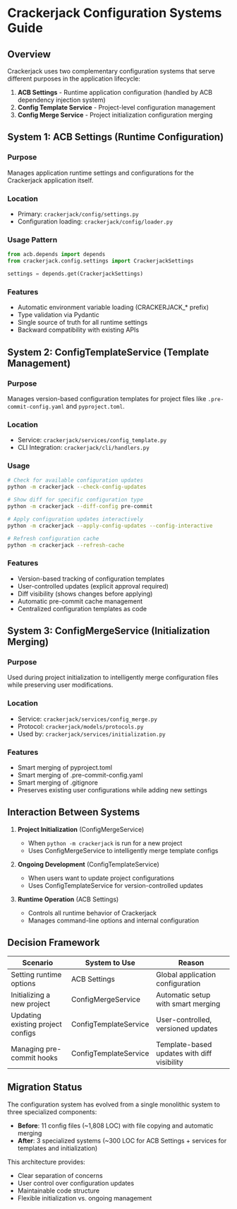 # Crackerjack Configuration Systems Guide

## Overview

Crackerjack uses two complementary configuration systems that serve different purposes in the application lifecycle:

1. **ACB Settings** - Runtime application configuration (handled by ACB dependency injection system)
2. **Config Template Service** - Project-level configuration management
3. **Config Merge Service** - Project initialization configuration merging

## System 1: ACB Settings (Runtime Configuration)

### Purpose
Manages application runtime settings and configurations for the Crackerjack application itself.

### Location
- Primary: `crackerjack/config/settings.py`
- Configuration loading: `crackerjack/config/loader.py`

### Usage Pattern
```python
from acb.depends import depends
from crackerjack.config.settings import CrackerjackSettings

settings = depends.get(CrackerjackSettings)
```

### Features
- Automatic environment variable loading (CRACKERJACK_* prefix)
- Type validation via Pydantic
- Single source of truth for all runtime settings
- Backward compatibility with existing APIs

## System 2: ConfigTemplateService (Template Management)

### Purpose
Manages version-based configuration templates for project files like `.pre-commit-config.yaml` and `pyproject.toml`.

### Location
- Service: `crackerjack/services/config_template.py`
- CLI Integration: `crackerjack/cli/handlers.py`

### Usage
```bash
# Check for available configuration updates
python -m crackerjack --check-config-updates

# Show diff for specific configuration type
python -m crackerjack --diff-config pre-commit

# Apply configuration updates interactively
python -m crackerjack --apply-config-updates --config-interactive

# Refresh configuration cache
python -m crackerjack --refresh-cache
```

### Features
- Version-based tracking of configuration templates
- User-controlled updates (explicit approval required)
- Diff visibility (shows changes before applying)
- Automatic pre-commit cache management
- Centralized configuration templates as code

## System 3: ConfigMergeService (Initialization Merging)

### Purpose
Used during project initialization to intelligently merge configuration files while preserving user modifications.

### Location
- Service: `crackerjack/services/config_merge.py`
- Protocol: `crackerjack/models/protocols.py`
- Used by: `crackerjack/services/initialization.py`

### Features
- Smart merging of pyproject.toml
- Smart merging of .pre-commit-config.yaml
- Smart merging of .gitignore
- Preserves existing user configurations while adding new settings

## Interaction Between Systems

1. **Project Initialization** (ConfigMergeService)
   - When `python -m crackerjack` is run for a new project
   - Uses ConfigMergeService to intelligently merge template configs

2. **Ongoing Development** (ConfigTemplateService)
   - When users want to update project configurations
   - Uses ConfigTemplateService for version-controlled updates

3. **Runtime Operation** (ACB Settings)
   - Controls all runtime behavior of Crackerjack
   - Manages command-line options and internal configuration

## Decision Framework

| Scenario | System to Use | Reason |
|----------|---------------|---------|
| Setting runtime options | ACB Settings | Global application configuration |
| Initializing a new project | ConfigMergeService | Automatic setup with smart merging |
| Updating existing project configs | ConfigTemplateService | User-controlled, versioned updates |
| Managing pre-commit hooks | ConfigTemplateService | Template-based updates with diff visibility |

## Migration Status

The configuration system has evolved from a single monolithic system to three specialized components:

- **Before**: 11 config files (~1,808 LOC) with file copying and automatic merging
- **After**: 3 specialized systems (~300 LOC for ACB Settings + services for templates and initialization)

This architecture provides:
- Clear separation of concerns
- User control over configuration updates
- Maintainable code structure
- Flexible initialization vs. ongoing management
